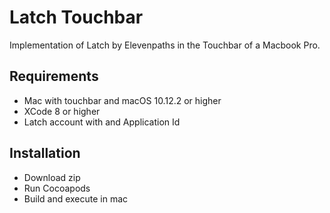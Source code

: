 # Latch Touchbar
Implementation of Latch by Elevenpaths in the Touchbar of a Macbook Pro.

## Requirements
 * Mac with touchbar and macOS 10.12.2 or higher
 * XCode 8 or higher
 * Latch account with and Application Id
 
## Installation
 * Download zip
 * Run Cocoapods
 * Build and execute in mac
 
 
